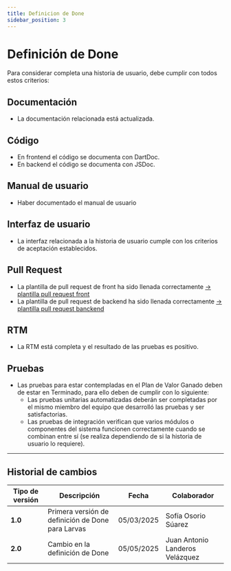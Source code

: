 ```yaml
---
title: Definicion de Done
sidebar_position: 3
---
```


# Definición de Done

Para considerar completa una historia de usuario, debe cumplir con todos estos criterios:

## Documentación
- La documentación relacionada está actualizada.

## Código
- En frontend el código se documenta con DartDoc.
- En backend el código se documenta con JSDoc.

## Manual de usuario
- Haber documentado el manual de usuario

## Interfaz de usuario
- La interfaz relacionada a la historia de usuario cumple con los criterios de aceptación establecidos.

## Pull Request
- La plantilla de pull request de front ha sido llenada correctamente [-> plantilla pull request front](/docs/proyectos/larvas/documentacion/estrategia_tecnica#plantilla-pull-requests-frontend)
- La plantilla de pull request de backend ha sido llenada correctamente [-> plantilla pull request banckend](/docs/proyectos/larvas/documentacion/estrategia_tecnica#plantilla-pull-requests-backend)

## RTM
- La RTM está completa y el resultado de las pruebas es positivo.

## Pruebas
- Las pruebas para estar contempladas en el Plan de Valor Ganado deben de estar en Terminado, para ello deben de cumplir con lo siguiente:
  - Las pruebas unitarias automatizadas deberán ser completadas por el mismo miembro del equipo que desarrolló las pruebas y ser satisfactorias.
  - Las pruebas de integración verifican que varios módulos o componentes del sistema funcionen correctamente cuando se combinan entre sí (se realiza dependiendo de si la historia de usuario lo requiere).

---

## Historial de cambios

| **Tipo de versión** | **Descripción**                    | **Fecha**  | **Colaborador**        |
|---------------------|------------------------------------| ---------- | ---------------------- |
| **1.0**             | Primera versión de definición de Done para Larvas | 05/03/2025 | Sofía Osorio Súarez |
| **2.0**             | Cambio en la definición de Done | 05/05/2025 | Juan Antonio Landeros Velázquez |